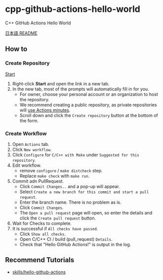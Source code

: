 # cpp-github-actions-hello-world

C++ GitHub Actions Hello World

[日本語 README](./README.ja.md)

## How to

### Create Repository

[Start](https://github.com/new?template_owner=srz-zumix&template_name=cpp-github-actions-hello-world&owner=%40me&name=cpp-github-actions-hello-world&description=My+clone+repository&visibility=public)

1. Right-click **Start** and open the link in a new tab.
1. In the new tab, most of the prompts will automatically fill in for you.
   - For owner, choose your personal account or an organization to host the repository.
   - We recommend creating a public repository, as private repositories will [use Actions minutes](https://docs.github.com/en/billing/managing-billing-for-github-actions/about-billing-for-github-actions).
   - Scroll down and click the `Create repository` button at the bottom of the form.

### Create Workflow

1. Open `Actions` tab.
1. Click `New workflow`.
1. Click `Configure` for `C/C++ with Make` under `Suggested for this repository`.
1. Edit workflow.
   - remove `configure` / `make distcheck` step.
   - Replace `make check` with `make run`.
1. Commit adn PullRequest.
   - Click `Commit Changes..` and a pop-up will appear.
   - Select `Create a new branch for this commit and start a pull request`.
   - Enter the branch name. There is no problem as is.
   - Click `Commit Changes`.
   - The `Open a pull request` page will open, so enter the details and click the `Create pull request` button.
1. Wait for Checks to complete.
1. It is successful if `All checks have passed`.
   - Click `Show all checks`.
   - Open C/C++ CI / build (pull_request) `Details`.
   - Check that "Hello GitHub Actions!" is output in the log.

## Recommend Tutorials

- [skills/hello-github-actions](https://github.com/skills/hello-github-actions)
